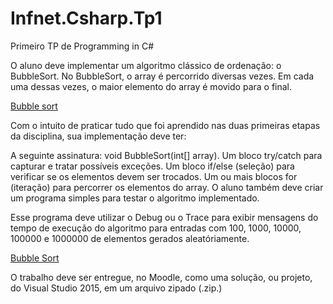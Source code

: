 # Infnet.Csharp.Tp1
Primeiro TP de Programming in C#

O aluno deve implementar um algoritmo clássico de ordenação: o BubbleSort.
No BubbleSort, o array é percorrido diversas vezes. Em cada uma dessas vezes, o maior elemento do array é movido para o final.

[Bubble sort](https://pt.wikipedia.org/wiki/Bubble_sort)

Com o intuito de praticar tudo que foi aprendido nas duas primeiras etapas da disciplina, sua implementação deve ter:

A seguinte assinatura: void BubbleSort(int[] array).
Um bloco try/catch para capturar e tratar possíveis exceções.
Um bloco if/else (seleção) para verificar se os elementos devem ser trocados.
Um ou mais blocos for (iteração) para percorrer os elementos do array.
O aluno também deve criar um programa simples para testar o algoritmo implementado.

Esse programa deve utilizar o Debug ou o Trace para exibir mensagens do tempo de execução do algoritmo para entradas com 100, 1000, 10000, 100000 e 1000000 de elementos gerados aleatóriamente.

[Bubble Sort](https://www.toptal.com/developers/sorting-algorithms/bubble-sort)

O trabalho deve ser entregue, no Moodle, como uma solução, ou projeto, do Visual Studio 2015, em um arquivo zipado (.zip.)
